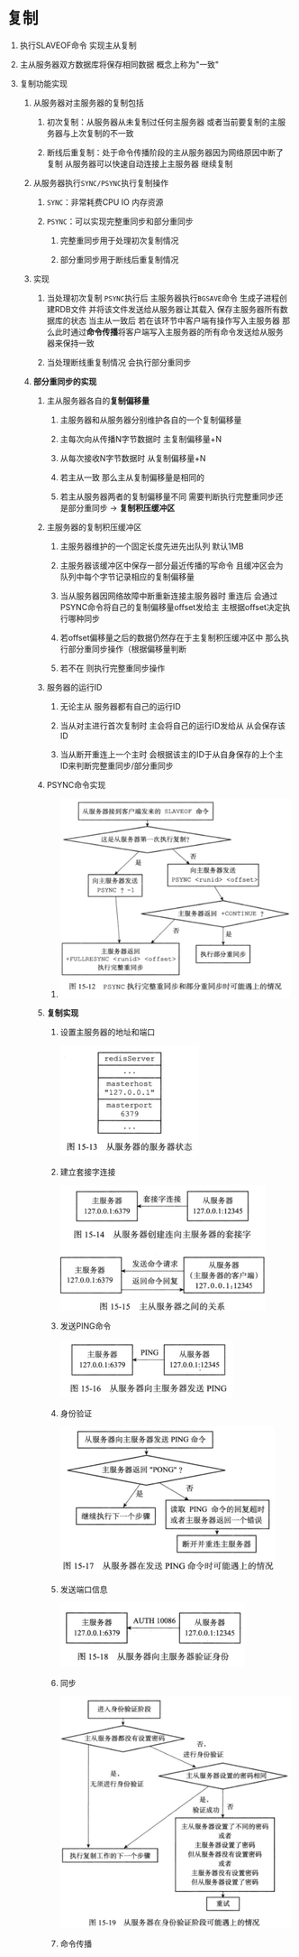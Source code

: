 # 复制

1. 执行SLAVEOF命令 实现主从复制

2. 主从服务器双方数据库将保存相同数据 概念上称为"一致"

3. 复制功能实现
   
   1. 从服务器对主服务器的复制包括
   
      1. 初次复制：从服务器从未复制过任何主服务器 或者当前要复制的主服务器与上次复制的不一致
   
      2. 断线后重复制：处于命令传播阶段的主从服务器因为网络原因中断了复制 从服务器可以快速自动连接上主服务器 继续复制
   
   2. 从服务器执行`SYNC/PSYNC`执行复制操作
   
      1. `SYNC`：非常耗费CPU IO 内存资源
   
      2. `PSYNC`：可以实现完整重同步和部分重同步
         1. 完整重同步用于处理初次复制情况
         
         2. 部分重同步用于断线后重复制情况
   
   3. 实现
   
      1. 当处理初次复制  `PSYNC`执行后 主服务器执行`BGSAVE`命令 生成子进程创建RDB文件 并将该文件发送给从服务器让其载入 保存主服务器所有数据库的状态 当主从一致后 若在该环节中客户端有操作写入主服务器 那么此时通过**命令传播**将客户端写入主服务器的所有命令发送给从服务器来保持一致
   
      2. 当处理断线重复制情况 会执行部分重同步
   
   4. **部分重同步的实现**
   
      1. 主从服务器各自的**复制偏移量**
         
         1. 主服务器和从服务器分别维护各自的一个复制偏移量
         
         2. 主每次向从传播N字节数据时 主复制偏移量+N
         
         3. 从每次接收N字节数据时 从复制偏移量+N
         
         4. 若主从一致 那么主从复制偏移量是相同的
         
         5. 若主从服务器两者的复制偏移量不同 需要判断执行完整重同步还是部分重同步 -> **复制积压缓冲区**
   
      2. 主服务器的复制积压缓冲区
         
         1. 主服务器维护的一个固定长度先进先出队列 默认1MB
         
         2. 主服务器该缓冲区中保存一部分最近传播的写命令 且缓冲区会为队列中每个字节记录相应的复制偏移量 
         
         3. 当从服务器因网络故障中断重新连接主服务器时 重连后 会通过PSYNC命令将自己的复制偏移量offset发给主 主根据offset决定执行哪种同步
         
         4. 若offset偏移量之后的数据仍然存在于主复制积压缓冲区中 那么执行部分重同步操作（根据偏移量判断
         
         5. 若不在 则执行完整重同步操作
   
      3. 服务器的运行ID
         
         1. 无论主从 服务器都有自己的运行ID
         
         2. 当从对主进行首次复制时 主会将自己的运行ID发给从 从会保存该ID
         
         3. 当从断开重连上一个主时 会根据该主的ID于从自身保存的上个主ID来判断完整重同步/部分重同步
   
      4. PSYNC命令实现
         
         1. ![](https://raw.githubusercontent.com/zyb-992/Photobed/master/zyb/202209111659595.png)
   
      5. **复制实现**
         
         1. 设置主服务器的地址和端口
            
            <img src="https://raw.githubusercontent.com/zyb-992/Photobed/master/zyb/202209111659596.png" title="" alt="" data-align="left">
         
         2. 建立套接字连接
            
            <img src="https://raw.githubusercontent.com/zyb-992/Photobed/master/zyb/202209111659597.png" title="" alt="" data-align="left">
         
         3. 发送PING命令
            
            <img src="https://raw.githubusercontent.com/zyb-992/Photobed/master/zyb/202209111659598.png" title="" alt="" data-align="left">
         
         4. 身份验证
            
            <img src="https://raw.githubusercontent.com/zyb-992/Photobed/master/zyb/202209111659599.png" title="" alt="" data-align="left">
         
         5. 发送端口信息
            
            <img src="https://raw.githubusercontent.com/zyb-992/Photobed/master/zyb/202209111659600.png" title="" alt="" data-align="left">
         
         6. 同步
            
            <img src="https://raw.githubusercontent.com/zyb-992/Photobed/master/zyb/202209111659601.png" title="" alt="" data-align="left">
         
         7. 命令传播
